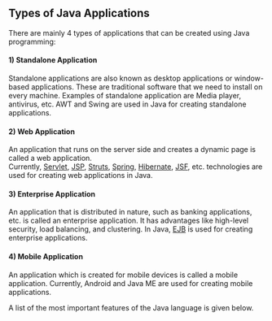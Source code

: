 ## Types of Java Applications

There are mainly 4 types of applications that can be created using Java programming:

#### 1) Standalone Application

Standalone applications are also known as desktop applications or window-based applications. These are traditional software that we need to install on every machine. Examples of standalone application are Media player, antivirus, etc. AWT and Swing are used in Java for creating standalone applications.

#### 2) Web Application

An application that runs on the server side and creates a dynamic page is called a web application. Currently, [Servlet](https://www.javatpoint.com/servlet-tutorial), [JSP](https://www.javatpoint.com/jsp-tutorial), [Struts](https://www.javatpoint.com/struts-2-tutorial), [Spring](https://www.javatpoint.com/spring-tutorial), [Hibernate](https://www.javatpoint.com/hibernate-tutorial), [JSF](https://www.javatpoint.com/jsf-tutorial), etc. technologies are used for creating web applications in Java.

#### 3) Enterprise Application

An application that is distributed in nature, such as banking applications, etc. is called an enterprise application. It has advantages like high-level security, load balancing, and clustering. In Java, [EJB](https://www.javatpoint.com/ejb-tutorial) is used for creating enterprise applications.

#### 4) Mobile Application

An application which is created for mobile devices is called a mobile application. Currently, Android and Java ME are used for creating mobile applications.

A list of the most important features of the Java language is given below.
